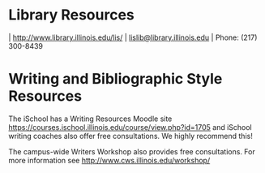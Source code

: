 # Library Resources
| <http://www.library.illinois.edu/lis/>
| lislib@library.illinois.edu 
| Phone: (217) 300-8439

# Writing and Bibliographic Style Resources
The iSchool has a Writing Resources Moodle site
<https://courses.ischool.illinois.edu/course/view.php?id=1705> and
iSchool writing coaches also offer free consultations. We highly recommend this!

The campus-wide Writers Workshop also provides free consultations. For more
information see <http://www.cws.illinois.edu/workshop/> 